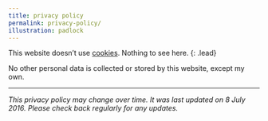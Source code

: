 ```yaml
---
title: privacy policy
permalink: privacy-policy/
illustration: padlock
---
```


This website doesn’t use [cookies](https://ico.org.uk/for-the-public/online/cookies.aspx "Information Commissioner's Office guidance for the public on cookies"). Nothing to see here.
{: .lead}

No other personal data is collected or stored by this website, except my own.

---

*This privacy policy may change over time. It was last updated on 8 July 2016. Please check back regularly for any updates.*
